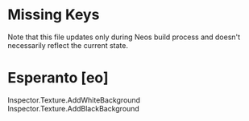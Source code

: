 # Missing Keys
Note that this file updates only during Neos build process and doesn't necessarily reflect the current state.

# Esperanto [eo]
Inspector.Texture.AddWhiteBackground  
Inspector.Texture.AddBlackBackground  

